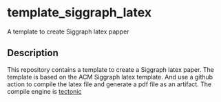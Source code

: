 # template_siggraph_latex

A template to create Siggraph latex papper

## Description

This repository contains a template to create a Siggraph latex paper.
The template is based on the ACM Siggraph latex template. And use a github
action to compile the latex file and generate a pdf file as an artifact. The
compile engine is [tectonic](https://tectonic-typesetting.github.io/en-US/index.html)
